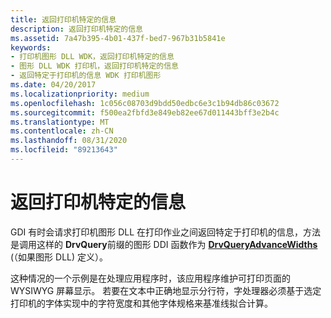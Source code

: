 ```yaml
---
title: 返回打印机特定的信息
description: 返回打印机特定的信息
ms.assetid: 7a47b395-4b01-437f-bed7-967b31b5841e
keywords:
- 打印机图形 DLL WDK，返回打印机特定的信息
- 图形 DLL WDK 打印机，返回打印机特定的信息
- 返回特定于打印机的信息 WDK 打印机图形
ms.date: 04/20/2017
ms.localizationpriority: medium
ms.openlocfilehash: 1c056c08703d9bdd50edbc6e3c1b94db86c03672
ms.sourcegitcommit: f500ea2fbfd3e849eb82ee67d011443bff3e2b4c
ms.translationtype: MT
ms.contentlocale: zh-CN
ms.lasthandoff: 08/31/2020
ms.locfileid: "89213643"
---
```

# <a name="returning-printer-specific-information"></a>返回打印机特定的信息





GDI 有时会请求打印机图形 DLL 在打印作业之间返回特定于打印机的信息，方法是调用这样的 **DrvQuery**前缀的图形 DDI 函数作为 [**DrvQueryAdvanceWidths**](/windows/win32/api/winddi/nf-winddi-drvqueryadvancewidths) (（如果图形 DLL) 定义）。

这种情况的一个示例是在处理应用程序时，该应用程序维护可打印页面的 WYSIWYG 屏幕显示。 若要在文本中正确地显示分行符，字处理器必须基于选定打印机的字体实现中的字符宽度和其他字体规格来基准线拟合计算。

 

